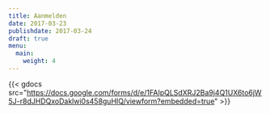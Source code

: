 ```yaml
---
title: Aanmelden
date: 2017-03-23
publishdate: 2017-03-24
draft: true
menu:
  main:
    weight: 4
---
```


<!-- 
Aantal gasten 10+ jaar: 
Kinderen:
    Leeftijd kinderen:
Wij blijven slapen:
Aantal auto's:

Gebruik Google forms: https://www.bettercloud.com/monitor/the-academy/embedding-a-google-form-on-a-public-website/#:~:targetText=Go%20to%20%E2%80%9CForm%E2%80%9D%20dropdown%20in,able%20to%20fill%20it%20out! -->
{{< gdocs src="https://docs.google.com/forms/d/e/1FAIpQLSdXRJ2Ba9j4Q1UX6to6jW5J-r8dJHDQxoDaklwi0s458guHIQ/viewform?embedded=true" >}}
